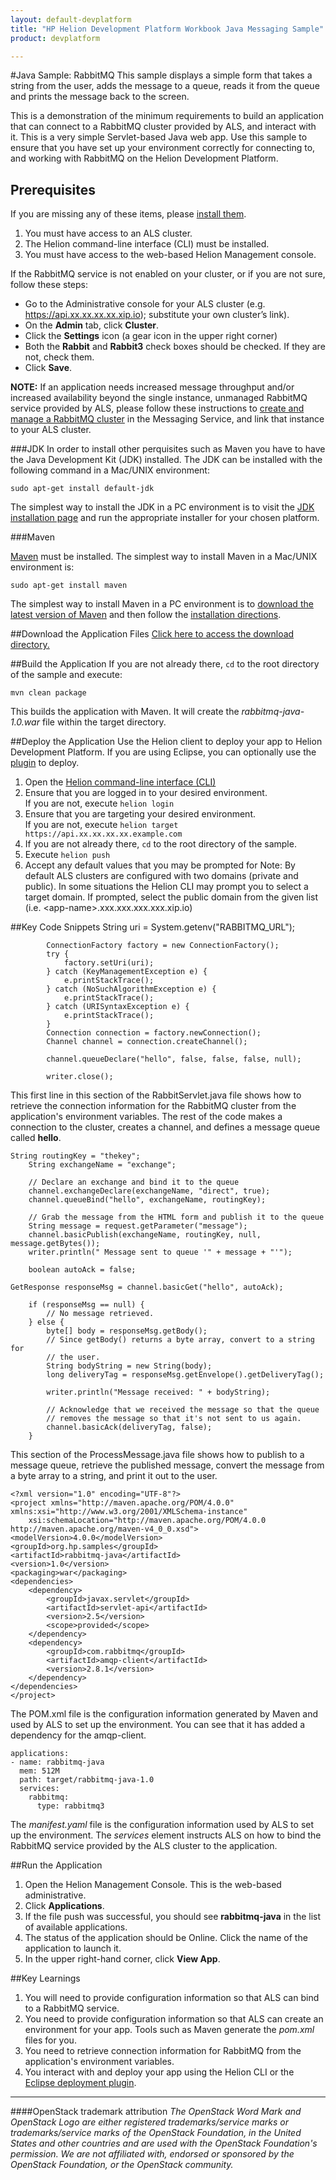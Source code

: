 ```yaml
---
layout: default-devplatform
title: "HP Helion Development Platform Workbook Java Messaging Sample" permalink: /helion/devplatform/workbook/messaging/java/
product: devplatform

---
```

<!--UNDER REVISION-->
#Java Sample: RabbitMQ 
This sample displays a simple form that takes a string from the user, adds the message to a queue, reads it from the queue and prints the message back to the screen. 

This is a demonstration of the minimum requirements to build an application that can connect to a RabbitMQ cluster provided by ALS, and interact with it. This is a very simple Servlet-based Java web app.  Use this sample to ensure that you have set up your environment correctly for connecting to, and working with RabbitMQ on the Helion Development Platform.

## Prerequisites
If you are missing any of these items, please [install them](/helion/devplatform/appdev/).

1.	You must have access to an ALS cluster.
2.	The Helion command-line interface (CLI) must be installed.
3.	You must have access to the web-based Helion Management console.

If the RabbitMQ service is not enabled on your cluster, or if you are not sure, follow these steps: 

- Go to the Administrative console for your ALS cluster (e.g. https://api.xx.xx.xx.xx.xip.io); substitute your own cluster’s link).
- On the **Admin** tab, click **Cluster**.
- Click the **Settings** icon (a gear icon in the upper right corner)
- Both the **Rabbit** and **Rabbit3** check boxes should be checked. If they are not, check them.
-  Click **Save**.
 

**NOTE:** If an application needs increased message throughput and/or increased availability beyond the single instance, unmanaged RabbitMQ service provided by ALS, please follow these instructions to [create and manage a RabbitMQ cluster](/helion/devplatform/messageservice/) in the Messaging Service, and link that instance to your ALS cluster. 

###JDK
In order to install other perquisites such as Maven you have to have the Java Development Kit (JDK) installed. The JDK can be installed with the following command in a Mac/UNIX environment:

    sudo apt-get install default-jdk


The simplest way to install the JDK in a PC environment is to visit the [JDK installation page](http://www.oracle.com/technetwork/java/javase/downloads/index.html) and run the appropriate installer for your chosen platform.


###Maven

[Maven](http://maven.apache.org/ "Maven") must be installed. 
The simplest way to install Maven in a Mac/UNIX environment is:

	sudo apt-get install maven 

The simplest way to install Maven in a PC environment is to [download the latest version of Maven](http://maven.apache.org/download.cgi) and then follow the [installation directions](http://maven.apache.org/guides/getting-started/windows-prerequisites.html).

##Download the Application Files
[Click here to access the download directory.](https://github.com/HelionDevPlatform/helion-rabbitmq-java)

##Build the Application
If you are not already there, `cd` to the root directory of the sample and execute:

	mvn clean package

This builds the application with Maven. It will create the *rabbitmq-java-1.0.war* file  within the target directory. 

##Deploy the Application
Use the Helion client to deploy your app to Helion Development Platform. If you are using Eclipse, you can optionally use the [plugin](/helion/devplatform/eclipse/) to deploy.

1.	Open the [Helion command-line interface (CLI)](/als/v1/user/reference/client-ref/)
2.	Ensure that you are logged in to your desired environment.  <br>If you are not, execute `helion login` 
3.	Ensure that you are targeting your desired environment.  <br> If you are not, execute `helion target https://api.xx.xx.xx.xx.example.com`
4.	If you are not already there, `cd` to the root directory of the sample.
5.	Execute `helion push`
6.	Accept any default values that you may be prompted for
Note: By default ALS clusters are configured with two domains (private and public). In some situations the Helion CLI may prompt you to select a target domain. If prompted, select the public domain from the given list (i.e. &lt;app-name&gt;.xxx.xxx.xxx.xxx.xip.io)



##Key Code Snippets
	String uri = System.getenv("RABBITMQ_URL");
	
	        ConnectionFactory factory = new ConnectionFactory();
	        try {
	            factory.setUri(uri);
	        } catch (KeyManagementException e) {
	            e.printStackTrace();
	        } catch (NoSuchAlgorithmException e) {
	            e.printStackTrace();
	        } catch (URISyntaxException e) {
	            e.printStackTrace();
	        }
	        Connection connection = factory.newConnection();
	        Channel channel = connection.createChannel();
	
	        channel.queueDeclare("hello", false, false, false, null);
	
	        writer.close();

This first line in this section of the RabbitServlet.java file shows how to retrieve the connection information for the RabbitMQ cluster from the application's environment variables. The rest of the code makes a connection to the cluster, creates a channel, and defines a message queue called **hello**.

	String routingKey = "thekey";
        String exchangeName = "exchange";

        // Declare an exchange and bind it to the queue
        channel.exchangeDeclare(exchangeName, "direct", true);
        channel.queueBind("hello", exchangeName, routingKey);

        // Grab the message from the HTML form and publish it to the queue
        String message = request.getParameter("message");
        channel.basicPublish(exchangeName, routingKey, null, message.getBytes());
        writer.println(" Message sent to queue '" + message + "'");

        boolean autoAck = false;

	GetResponse responseMsg = channel.basicGet("hello", autoAck);

        if (responseMsg == null) {
            // No message retrieved.
        } else {
            byte[] body = responseMsg.getBody();
            // Since getBody() returns a byte array, convert to a string for
            // the user.
            String bodyString = new String(body);
            long deliveryTag = responseMsg.getEnvelope().getDeliveryTag();

            writer.println("Message received: " + bodyString);

            // Acknowledge that we received the message so that the queue
            // removes the message so that it's not sent to us again.
            channel.basicAck(deliveryTag, false);
        }

This section of the ProcessMessage.java file shows how to publish to a message queue, retrieve the published message, convert the message from a byte array to a string, and print it out to the user.

	<?xml version="1.0" encoding="UTF-8"?>
	<project xmlns="http://maven.apache.org/POM/4.0.0" xmlns:xsi="http://www.w3.org/2001/XMLSchema-instance"
        xsi:schemaLocation="http://maven.apache.org/POM/4.0.0 http://maven.apache.org/maven-v4_0_0.xsd">
    <modelVersion>4.0.0</modelVersion>
    <groupId>org.hp.samples</groupId>
    <artifactId>rabbitmq-java</artifactId>
    <version>1.0</version>
    <packaging>war</packaging>
    <dependencies>
        <dependency>
            <groupId>javax.servlet</groupId>
            <artifactId>servlet-api</artifactId>
            <version>2.5</version>
            <scope>provided</scope>
        </dependency>
        <dependency>
  			<groupId>com.rabbitmq</groupId>
  			<artifactId>amqp-client</artifactId>
  			<version>2.8.1</version>
		</dependency>
    </dependencies>
	</project>

The POM.xml file is the configuration information generated by Maven and used by ALS to set up the environment. You can see that it has added a dependency for the amqp-client.
	
	applications: 
	- name: rabbitmq-java
	  mem: 512M
	  path: target/rabbitmq-java-1.0
	  services:
	    rabbitmq:
	      type: rabbitmq3

The *manifest.yaml* file is the configuration information used by ALS to set up the environment. The *services* element instructs ALS on how to bind the RabbitMQ service provided by the ALS cluster to the application.

##Run the Application
1.	Open the Helion Management Console. This is the web-based administrative.
2.	Click **Applications**.
3.	If the file push was successful, you should see **rabbitmq-java** in the list of available applications.
4.	The status of the application should be Online. Click the name of the application to launch it.
5.	In the upper right-hand corner, click **View App**.

	

##Key Learnings
1.	You will need to provide configuration information so that ALS can bind to a RabbitMQ service.
2.	You need to provide configuration information so that ALS can create an environment for your app. Tools such as Maven generate the *pom.xml* files for you.
3.	You need to retrieve connection information for RabbitMQ from the application's environment variables.
4.	You interact with and deploy your app using the Helion CLI or the [Eclipse deployment plugin](/helion/devplatform/eclipse/).


----
####OpenStack trademark attribution
*The OpenStack Word Mark and OpenStack Logo are either registered trademarks/service marks or trademarks/service marks of the OpenStack Foundation, in the United States and other countries and are used with the OpenStack Foundation's permission. We are not affiliated with, endorsed or sponsored by the OpenStack Foundation, or the OpenStack community.*
 

